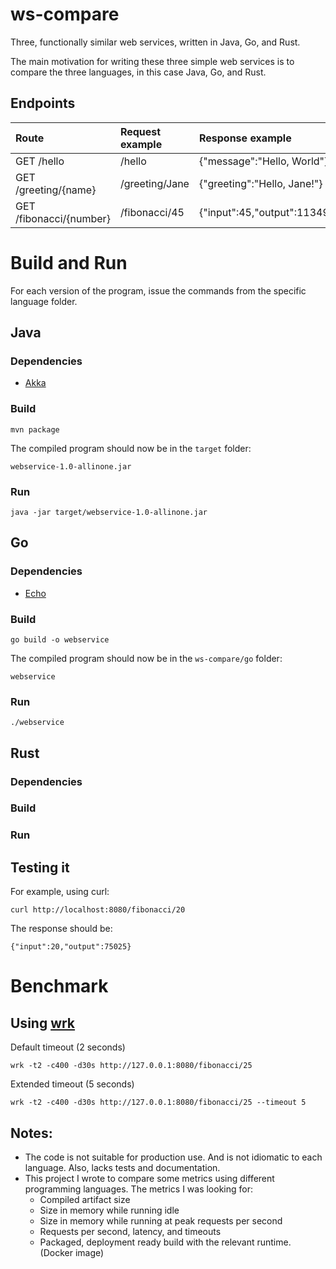 # ws-compare
Three, functionally similar web services, written in Java, Go, and Rust.

  The main motivation for writing these three simple web services is to compare the three languages, in this case Java, Go, and Rust.

## Endpoints

| Route                    | Request example  | Response example                  |
|:-------------------------|:-----------------|:----------------------------------|
| GET /hello               | /hello           | {"message":"Hello, World"}        |
| GET /greeting/{name}     | /greeting/Jane   | {"greeting":"Hello, Jane!"}       |
| GET /fibonacci/{number}  | /fibonacci/45    | {"input":45,"output":1134903170}  |


# Build and Run
  For each version of the program, issue the commands from the specific language folder.

## Java

### Dependencies
* [Akka](https://akka.io/)
 
### Build
    mvn package

  The compiled program should now be in the `target` folder: 
    
    webservice-1.0-allinone.jar

### Run
    java -jar target/webservice-1.0-allinone.jar

## Go

### Dependencies
* [Echo](https://echo.labstack.com/)
 
### Build
    go build -o webservice

  The compiled program should now be in the `ws-compare/go` folder: 
    
    webservice

### Run
    ./webservice

## Rust
### Dependencies
### Build
### Run

## Testing it
  For example, using curl:  

    curl http://localhost:8080/fibonacci/20

  The response should be:

    {"input":20,"output":75025}

# Benchmark
## Using [wrk](https://github.com/wg/wrk)
  Default timeout (2 seconds)

    wrk -t2 -c400 -d30s http://127.0.0.1:8080/fibonacci/25


  Extended timeout (5 seconds)

    wrk -t2 -c400 -d30s http://127.0.0.1:8080/fibonacci/25 --timeout 5

## Notes:
- The code is not suitable for production use. And is not idiomatic to each language. Also, lacks tests and documentation.
- This project I wrote to compare some metrics using different programming languages. The metrics I was looking for:
    - Compiled artifact size
    - Size in memory while running idle
    - Size in memory while running at peak requests per second
    - Requests per second, latency, and timeouts
    - Packaged, deployment ready build with the relevant runtime. (Docker image)
